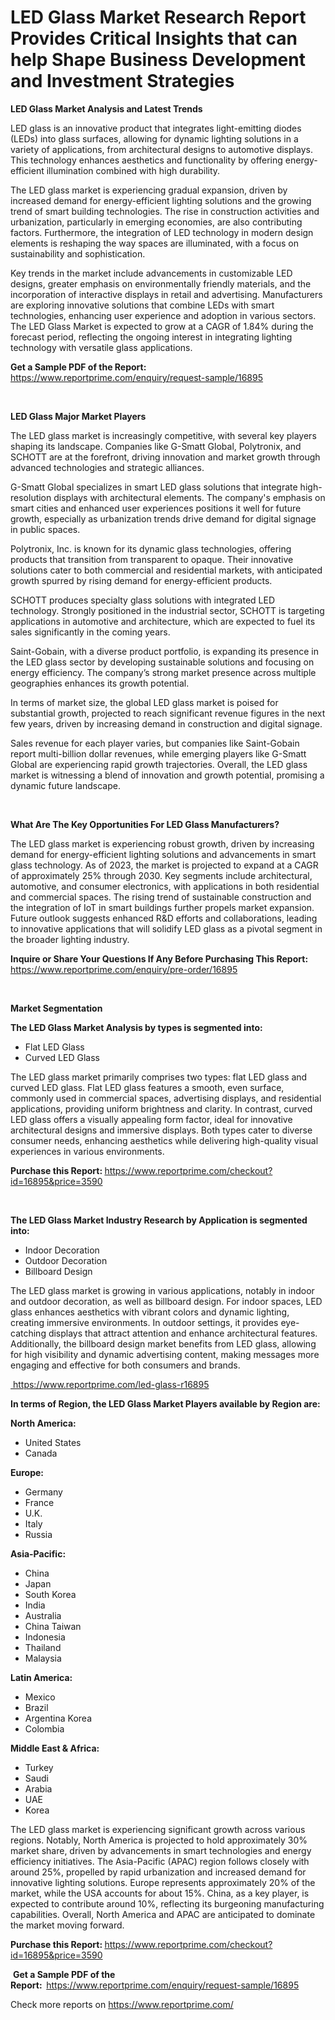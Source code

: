 <p><h1>LED Glass Market Research Report Provides Critical Insights that can help Shape Business Development and Investment Strategies</h1></p><p><strong>LED Glass Market Analysis and Latest Trends</strong></p>
<p><p>LED glass is an innovative product that integrates light-emitting diodes (LEDs) into glass surfaces, allowing for dynamic lighting solutions in a variety of applications, from architectural designs to automotive displays. This technology enhances aesthetics and functionality by offering energy-efficient illumination combined with high durability.</p><p>The LED glass market is experiencing gradual expansion, driven by increased demand for energy-efficient lighting solutions and the growing trend of smart building technologies. The rise in construction activities and urbanization, particularly in emerging economies, are also contributing factors. Furthermore, the integration of LED technology in modern design elements is reshaping the way spaces are illuminated, with a focus on sustainability and sophistication.</p><p>Key trends in the market include advancements in customizable LED designs, greater emphasis on environmentally friendly materials, and the incorporation of interactive displays in retail and advertising. Manufacturers are exploring innovative solutions that combine LEDs with smart technologies, enhancing user experience and adoption in various sectors. The LED Glass Market is expected to grow at a CAGR of 1.84% during the forecast period, reflecting the ongoing interest in integrating lighting technology with versatile glass applications.</p></p>
<p><strong>Get a Sample PDF of the Report:&nbsp;</strong> <a href="https://www.reportprime.com/enquiry/request-sample/16895?utm_campaign=2002&utm_medium=2&utm_source=Github&utm_content=ia&utm_term=18032025&utm_id=led-glass">https://www.reportprime.com/enquiry/request-sample/16895</a></p>
<p>&nbsp;</p>
<p><strong>LED Glass Major Market Players</strong></p>
<p><p>The LED glass market is increasingly competitive, with several key players shaping its landscape. Companies like G-Smatt Global, Polytronix, and SCHOTT are at the forefront, driving innovation and market growth through advanced technologies and strategic alliances.</p><p>G-Smatt Global specializes in smart LED glass solutions that integrate high-resolution displays with architectural elements. The company's emphasis on smart cities and enhanced user experiences positions it well for future growth, especially as urbanization trends drive demand for digital signage in public spaces.</p><p>Polytronix, Inc. is known for its dynamic glass technologies, offering products that transition from transparent to opaque. Their innovative solutions cater to both commercial and residential markets, with anticipated growth spurred by rising demand for energy-efficient products.</p><p>SCHOTT produces specialty glass solutions with integrated LED technology. Strongly positioned in the industrial sector, SCHOTT is targeting applications in automotive and architecture, which are expected to fuel its sales significantly in the coming years.</p><p>Saint-Gobain, with a diverse product portfolio, is expanding its presence in the LED glass sector by developing sustainable solutions and focusing on energy efficiency. The company’s strong market presence across multiple geographies enhances its growth potential.</p><p>In terms of market size, the global LED glass market is poised for substantial growth, projected to reach significant revenue figures in the next few years, driven by increasing demand in construction and digital signage.</p><p>Sales revenue for each player varies, but companies like Saint-Gobain report multi-billion dollar revenues, while emerging players like G-Smatt Global are experiencing rapid growth trajectories. Overall, the LED glass market is witnessing a blend of innovation and growth potential, promising a dynamic future landscape.</p></p>
<p>&nbsp;</p>
<p><strong>What Are The Key Opportunities For LED Glass Manufacturers?</strong></p>
<p><p>The LED glass market is experiencing robust growth, driven by increasing demand for energy-efficient lighting solutions and advancements in smart glass technology. As of 2023, the market is projected to expand at a CAGR of approximately 25% through 2030. Key segments include architectural, automotive, and consumer electronics, with applications in both residential and commercial spaces. The rising trend of sustainable construction and the integration of IoT in smart buildings further propels market expansion. Future outlook suggests enhanced R&D efforts and collaborations, leading to innovative applications that will solidify LED glass as a pivotal segment in the broader lighting industry.</p></p>
<p><strong>Inquire or Share Your Questions If Any Before Purchasing This Report:</strong> <a href="https://www.reportprime.com/enquiry/pre-order/16895?utm_campaign=2002&utm_medium=2&utm_source=Github&utm_content=ia&utm_term=18032025&utm_id=led-glass">https://www.reportprime.com/enquiry/pre-order/16895</a></p>
<p>&nbsp;</p>
<p><strong>Market Segmentation</strong></p>
<p><strong>The LED Glass Market Analysis by types is segmented into:</strong></p>
<p><ul><li>Flat LED Glass</li><li>Curved LED Glass</li></ul></p>
<p><p>The LED glass market primarily comprises two types: flat LED glass and curved LED glass. Flat LED glass features a smooth, even surface, commonly used in commercial spaces, advertising displays, and residential applications, providing uniform brightness and clarity. In contrast, curved LED glass offers a visually appealing form factor, ideal for innovative architectural designs and immersive displays. Both types cater to diverse consumer needs, enhancing aesthetics while delivering high-quality visual experiences in various environments.</p></p>
<p><strong>Purchase this Report:&nbsp;</strong><a href="https://www.reportprime.com/checkout?id=16895&price=3590&utm_campaign=2002&utm_medium=2&utm_source=Github&utm_content=ia&utm_term=18032025&utm_id=led-glass">https://www.reportprime.com/checkout?id=16895&price=3590</a></p>
<p>&nbsp;</p>
<p><strong>The LED Glass Market Industry Research by Application is segmented into:</strong></p>
<p><ul><li>Indoor Decoration</li><li>Outdoor Decoration</li><li>Billboard Design</li></ul></p>
<p><p>The LED glass market is growing in various applications, notably in indoor and outdoor decoration, as well as billboard design. For indoor spaces, LED glass enhances aesthetics with vibrant colors and dynamic lighting, creating immersive environments. In outdoor settings, it provides eye-catching displays that attract attention and enhance architectural features. Additionally, the billboard design market benefits from LED glass, allowing for high visibility and dynamic advertising content, making messages more engaging and effective for both consumers and brands.</p></p>
<p><a href="https://www.reportprime.com/led-glass-r16895?utm_campaign=2002&utm_medium=2&utm_source=Github&utm_content=ia&utm_term=18032025&utm_id=led-glass">&nbsp;https://www.reportprime.com/led-glass-r16895</a></p>
<p><strong>In terms of Region, the LED Glass Market Players available by Region are:</strong></p>
<p>
    <p> <strong> North America: </strong>
        <ul>
            <li>United States</li>
            <li>Canada</li>
        </ul>
        </p> 
    <p> <strong> Europe: </strong>
        <ul>
            <li>Germany</li>
            <li>France</li>
            <li>U.K.</li>
            <li>Italy</li>
            <li>Russia</li>
        </ul>
        </p> 
    <p> <strong> Asia-Pacific: </strong>
        <ul>
            <li>China</li>
            <li>Japan</li>
            <li>South Korea</li>
            <li>India</li>
            <li>Australia</li>
            <li>China Taiwan</li>
            <li>Indonesia</li>
            <li>Thailand</li>
            <li>Malaysia</li>
        </ul>
        </p> 
    <p> <strong> Latin America: </strong>
        <ul>
            <li>Mexico</li>
            <li>Brazil</li>
            <li>Argentina Korea</li>
            <li>Colombia</li>
        </ul>
        </p> 
    <p> <strong> Middle East & Africa: </strong>
        <ul>
            <li>Turkey</li>
            <li>Saudi</li>
            <li>Arabia</li>
            <li>UAE</li>
            <li>Korea</li>
        </ul>
    </p>
    </p>
<p><p>The LED glass market is experiencing significant growth across various regions. Notably, North America is projected to hold approximately 30% market share, driven by advancements in smart technologies and energy efficiency initiatives. The Asia-Pacific (APAC) region follows closely with around 25%, propelled by rapid urbanization and increased demand for innovative lighting solutions. Europe represents approximately 20% of the market, while the USA accounts for about 15%. China, as a key player, is expected to contribute around 10%, reflecting its burgeoning manufacturing capabilities. Overall, North America and APAC are anticipated to dominate the market moving forward.</p></p>
<p><strong>Purchase this Report: </strong><a href="https://www.reportprime.com/checkout?id=16895&price=3590&utm_campaign=2002&utm_medium=2&utm_source=Github&utm_content=ia&utm_term=18032025&utm_id=led-glass">https://www.reportprime.com/checkout?id=16895&price=3590</a></p>
<p>&nbsp;<strong>Get a Sample PDF of the Report:&nbsp;&nbsp;</strong><a href="https://www.reportprime.com/enquiry/request-sample/16895?utm_campaign=2002&utm_medium=2&utm_source=Github&utm_content=ia&utm_term=18032025&utm_id=led-glass">https://www.reportprime.com/enquiry/request-sample/16895</a></p>
<p><strong></strong></p>
<p>Check more reports on <a href="https://www.reportprime.com/?utm_campaign=2002&utm_medium=2&utm_source=Github&utm_content=ia&utm_term=18032025&utm_id=led-glass">https://www.reportprime.com/</a></p>